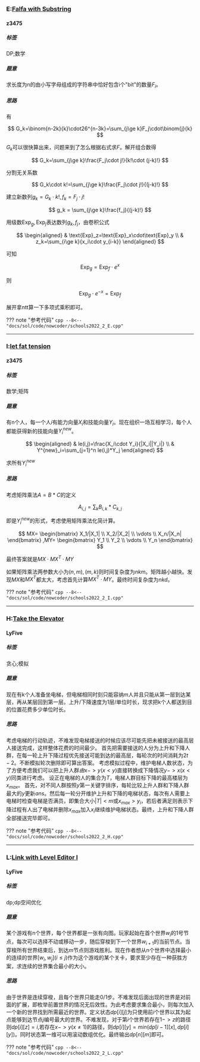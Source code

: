 ### E:[Falfa with Substring](https://ac.nowcoder.com/acm/contest/33187/E)

#### z3475

##### 标签

DP;数学

##### 题意

求长度为n的由小写字母组成的字符串中恰好包含i个"bit"的数量$F_i$。

##### 思路

有

$$
G_k=\binom{n-2k}{k}\cdot26^{n-3k}=\sum_{j\ge k}F_j\cdot\binom{j}{k}
$$

$G_k$可以很快算出来，问题来到了怎么根据右式求$F$。解开组合数得

$$
G_k=\sum_{j\ge k}\frac{F_j\cdot j!}{k!\cdot (j-k)!}
$$

分割无关系数

$$
G_k\cdot k!=\sum_{j\ge k}\frac{F_j\cdot j!}{(j-k)!}
$$

建立新数列$g_k=G_k\cdot k!,f_k=F_j\cdot j!$

$$
g_k = \sum_{j\ge k}\frac{f_j}{(j-k)!}
$$

用级数$\text{Exp}_g,\text{Exp}_j$表达数列$g_k,f_j$，由卷积公式

$$
\begin{aligned}
& \text{Exp}_z=\text{Exp}_x\cdot\text{Exp}_y \\
& z_k=\sum_{i\ge k}{x_i\cdot y_{i-k}}
\end{aligned}
$$

可知

$$
\text{Exp}_g=\text{Exp}_f\cdot e^x
$$

则

$$
\text{Exp}_g\cdot e^{-x}=\text{Exp}_f
$$

展开拿ntt算一下多项式乘积即可。

??? note "参考代码"
    ```cpp
    --8<-- "docs/sol/code/nowcoder/schools2022_2_E.cpp"
    ```
***
### I:[let fat tension](https://ac.nowcoder.com/acm/contest/33187/A)

#### z3475

##### 标签

数学;矩阵

##### 题意

有n个人，每一个人$i$有能力向量$X_i$和技能向量$Y_i$。现在组织一场互相学习，每个人都能获得新的技能向量$Y^{new}_i$。

$$
\begin{aligned}
& le(i,j)=\frac{X_i\cdot Y_i}{|X_i||Y_i|} \\
& Y^{new}_i=\sum_{j=1}^n le(i,j)*Y_j
\end{aligned}
$$

求所有$Y^{new}_i$

##### 思路

考虑矩阵乘法$A=B*C$的定义

$$
A_{i,j}=\sum_{k} B_{i,k}*C_{k,j}
$$

即是$Y^{new}_i$的形式，考虑使用矩阵乘法化简计算。

$$
MX=
\begin{bmatrix}
X_1/|X_1| \\ 
X_2/|X_2| \\
\vdots \\
X_n/|X_n|
\end{bmatrix}
,MY=
\begin{bmatrix}
Y_1 \\ 
Y_2 \\
\vdots \\
Y_n
\end{bmatrix}
$$

最终答案就是$MX\cdot MX^T\cdot MY$

如果矩阵乘法两参数大小为$(n,m),(m,k)$则时间复杂度为$nkm$。矩阵越小越快。发现$MX$和$MX^T$都太大，考虑首先计算$MX^T\cdot MY$。最终时间复杂度为$nkd$。

??? note "参考代码"
    ```cpp
    --8<-- "docs/sol/code/nowcoder/schools2022_2_I.cpp"
    ```

***

### H:[Take the Elevator](https://ac.nowcoder.com/acm/contest/33187/H)

#### LyFive
##### 标签
贪心;模拟

##### 题意
现在有k个人准备坐电梯，但电梯相同时刻只能容纳$m$人并且只能从第一层到达某层，再从某层回到第一层。上升/下降速度为1层/单位时长，现求把k个人都送到目的位置花费多少单位时长。

##### 思路
考虑电梯的行动轨迹，不难发现电梯接送的时候应该尽可能先把未被接送的最高层人接送完成，这样整体花费的时间最少。
首先把需要接送的人分为上升和下降人群，在每一轮上升下降过程优先接送可能到达的最高层，每轮次的时间消耗为$2t-2$。不断模拟轮次删除即可算出答案。
考虑模拟过程中，维护电梯人数状态，为了方便考虑我们可以把上升人群$由x->y(x < y)$直接转换成下降情况$y -> x(x < y)$同类进行考虑。
设正在电梯的人的集合为$T$，电梯人群目标下降的最高楼层为$x_{max}$。
首先，对不同人群按照$y$第一关键字排序，每轮比较上升人群和下降人群最大的$y$更新$ans$。然后每一轮分开维护上升和下降的电梯状态，每次有人需要上电梯时检查电梯是否满员，即集合大小$|T| < m$或$x_{max} > y_i$，若后者满足则表示下降过程有人出了电梯并删除$x_{max}$加入$x_i$继续维护电梯状态。最终，上升和下降人群全部接送完毕即可。

??? note "参考代码"
    ```cpp
    --8<-- "docs/sol/code/nowcoder/schools2022_2_H.cpp"
    ```


***

### L:[Link with Level Editor I](https://ac.nowcoder.com/acm/contest/33187/L)

#### LyFive
##### 标签
dp;dp空间优化

##### 题意
某个游戏有n个世界，每个世界都是一张有向图。玩家起始在首个世界$w_i$的1号节点，每次可以选择不动或移动一步，随后穿梭到下一个世界$w_{i+1}$的当前节点。当穿梭所有世界结束后，到达$m$节点则游戏胜利。现在作者想从n个世界中选择最小的连续的世界$[w_i,w_j] (i \leq j)$作为这个游戏的某个关卡，要求至少存在一种获胜方案，求连续的世界集合最小的大小。

##### 思路
由于世界是连续穿梭，且每个世界只能走0/1步。不难发现后面出现的世界是对前面的扩展，即枚举前置世界的情况无后效性。为此考虑要求集合最小，则每次加入一个新的世界找到所需最近的世界。定义状态$dp[i][j]$为只使用前$i$个世界以其为起点能够到达节点$j$编号最大的世界。不难发现，对于第$i$个世界若存在$1->z$的路径则$dp[i][z] = i$,若存在$x->y(x \neq 1)$的路径，则$dp[i][y] = min(dp[i-1][x],dp[i][y])$。同时状态第一维可以用滚动数组优化。最终输出$dp[n][m]$即可。

??? note "参考代码"
    ```cpp
    --8<-- "docs/sol/code/nowcoder/schools2022_2_L.cpp"
    ```

